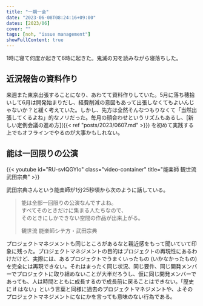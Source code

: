 ```yaml
---
title: "一期一会"
date: "2023-06-08T08:24:16+09:00"
dates: [2023/06]
cover: ""
tags: [noh, "issue management"]
showFullContent: true
---
```


1時に寝て何度か起きて6時に起きた。鬼滅の刃を読みながら寝落ちした。

## 近況報告の資料作り

来週また東京出張することになり、あわてて資料作りしていた。5月に落ち穂拾いして6月は開発始まりだし、経費削減の意図もあって出張しなくてもよいんじゃないか？と緩く考えていた。しかし、先方は全然そんなつもりなくて「当然出張してくるよね」的なノリだった。毎月の顔合わせというリズムもあるし、[新しい定例会議の進め方]({{< ref "posts/2023/0607.md" >}}) を初めて実践する上でもオフラインでやるのが大事かもしれない。

## 能は一回限りの公演

{{< youtube id="RU-svIQGYIo" class="video-container" title="能楽師 観世流 武田宗典" >}}

武田宗典さんという能楽師が1分25秒頃から次のように話している。

> 能は全部一回限りの公演なんですよね。<br />
> すべてそのときだけに集まる人たちなので、<br />
> そのときにしかできない空間の作品が出来上がる。
> 
> 観世流 能楽師シテ方・武田宗典

プロジェクトマネジメントも同じところがあるなと親近感をもって聞いていて印象に残った。プロジェクトマネジメントの目的はプロジェクトの再現性にあるわけだけど、実際には、あるプロジェクトでうまくいったもの (いかなかったもの) を完全には再現できない。それはまったく同じ状況、同じ要件、同じ開発メンバーでプロジェクトに取り組めないことが大半だろうし、仮に同じ開発メンバーであっても、人は時間とともに成長するので成長前に戻ることはできない。「歴史に if はない」という言葉と同様に過去のプロジェクトマネジメントや、よそのプロジェクトマネジメントになにかを言っても意味のない行為である。
